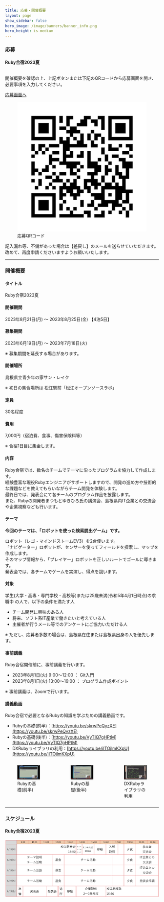 ```yaml
---
title: 応募・開催概要
layout: page
show_sidebar: false
hero_image: /image/banners/banner_info.png
hero_height: is-medium
---
```


<h3 class="block">
  <span class="icon-text">
    <span class="icon">
      <i class="fas fa-file-alt"></i>
    </span>
    <span>応募</span>
  </span>
</h3>

#### Ruby合宿2023夏

<div class="columns is-centered">
  <div class="column is-12">
    <p class="has-text-centered">
      <span>開催概要を確認の上、上記ボタンまたは下記のQRコードから応募画面を開き、必要事項を入力してください。</span>
    </p>
    <p class="has-text-centered">
      <a class="button is-large is-rounded is-link" target="_blank" href="https://forms.gle/rJHVuDrVKUeuLkRY8">応募画面へ</a>
    </p>
    <div class="block has-text-centered">
      <figure class="image is-128x128 is-inline-block">
        <img src="/image/2023-summer/2023_summer_sf_barcode.png" alt="応募QRコード">
        <figcaption>
          応募QRコード
        </figcaption>
      </figure>
    </div>
    <div class="notification is-warning is-light">
      記入漏れ等、不備があった場合は【差戻し】のメールを送らせていただきます。改めて、再度申請くださいますようお願いいたします。
    </div>
  </div>
</div>

---

<h3 class="block">
  <span class="icon-text">
    <span class="icon">
      <i class="fas fa-gem"></i>
    </span>
    <span>開催概要</span>
  </span>
</h3>

#### タイトル
Ruby合宿2023夏

#### 開催期間
2023年8月21日(月) 〜 2023年8月25日(金) 【4泊5日】

#### 募集期間
2023年6月19日(月) 〜 2023年7月18日(火)

※ 募集期間を延長する場合があります。

#### 開催場所
島根県立青少年の家サン・レイク

※ 初日の集合場所は 松江駅前「松江オープンソースラボ」

#### 定員
30名程度  

#### 費用
7,000円（宿泊費、食事、傷害保険料等）

※ 合宿1日目に集金します。

#### 内容
Ruby合宿では、数名のチームでテーマに沿ったプログラムを協力して作成します。  
経験豊富な現役Rubyエンジニアがサポートしますので、開発の進め方や技術的な課題などを教えてもらいながらチーム開発を体験します。  
最終日では、発表会にて各チームのプログラム作品を披露します。  
また、Rubyの開発者まつもとゆきひろ氏の講演会、島根県内IT企業との交流会や企業視察なども行います。  

#### テーマ
__今回のテーマは、「ロボットを使った検索脱出ゲーム」です。__

ロボット（レゴ・マインドストームEV3）を2台使います。  
「ナビゲーター」ロボットが、センサーを使ってフィールドを探索し、マップを作成します。  
そのマップ情報から、「プレイヤー」ロボットを正しいルートでゴールに導きます。  
発表会では、各チームでゲームを実演し、得点を競います。

#### 対象
学生(大学・高専・専門学校・高校等)または25歳未満(令和5年4月1日時点)の求職中 の人で、以下の条件を満たす人  
- チーム開発に興味のある人
- 将来、ソフト系IT産業で働きたいと考えている人
- 主催者が行うメール等でのアンケートにご協力いただける人

※ ただし、応募者多数の場合は、島根県在住または島根県出身の人を優先します。

#### 事前講義
Ruby合宿開催前に、事前講義を行います。  
- 2023年8月1日(火) 9:00〜12:00 ： Git入門
- 2023年8月1日(火) 13:00〜16:00 ： プログラム作成ポイント

※ 事前講義は、Zoomで行います。

#### 講義動画
Ruby合宿で必要となるRubyの知識を学ぶための講義動画です。  
- Rubyの基礎(前半)：[https://youtu.be/skrwPeQyzXE](https://youtu.be/skrwPeQyzXE)
- Rubyの基礎(後半)：[https://youtu.be/VyTIQ7gHPtM](https://youtu.be/VyTIQ7gHPtM)
- DXRubyライブラリの利用：[https://youtu.be/iITOjlmKXpU](https://youtu.be/iITOjlmKXpU)

<div class="columns">
  <div class="column">
    <figure class="image">
      <img src="/image/info/ruby_lecture_1_tmb.png" alt="Rubyの基礎(前半)">
      <figcaption>
        Rubyの基礎(前半)
      </figcaption>
    </figure>
  </div>
  <div class="column">
    <figure class="image">
      <img src="/image/info/ruby_lecture_2_tmb.png" alt="Rubyの基礎(後半)">
      <figcaption>
        Rubyの基礎(後半)
      </figcaption>
    </figure>
  </div>
  <div class="column">
    <figure class="image">
      <img src="/image/info/dxruby_lecture_tmb.png" alt="DXRubyライブラリの利用">
      <figcaption>
        DXRubyライブラリの利用
      </figcaption>
    </figure>
  </div>
</div> 

---

<h3 class="block">
  <span class="icon-text">
    <span class="icon">
      <i class="fas fa-calendar"></i>
    </span>
    <span>スケジュール</span>
  </span>
</h3>

#### Ruby合宿2023夏

![Ruby合宿2023夏スケジュール](/image/2023-summer/2023_summer_schedule.png "Ruby合宿2023夏スケジュール")
